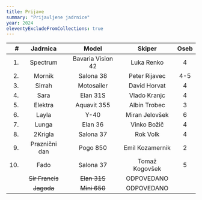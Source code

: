 ```yaml
---
title: Prijave
summary: "Prijavljene jadrnice"
year: 2024
eleventyExcludeFromCollections: true
---
```


| #  | Jadrnica      | Model             | Skiper            | Oseb  |
|---:|:-------------:|:-----------------:|:-----------------:|:-----:|
| 1. | Spectrum      | Bavaria Vision 42 | Luka Renko        |   4   |
| 2. | Mornik        | Salona 38         | Peter Rijavec     |  4-5  |
| 3. | Sirrah        | Motosailer        | David Horvat      |   4   |
| 4. | Sara          | Elan 31S          | Vlado Kranjc      |   4   |
| 5. | Elektra       | Aquavit 355       | Albin Trobec      |   3   |
| 6. | Layla         | Y-40              | Miran Jelovšek    |   6   |
| 7. | Lunga         | Elan 36           | Vinko Božič       |   4   |
| 8. | 2Krigla       | Salona 37         | Rok Volk          |   4   |
| 9. | Praznični dan | Pogo 850          | Emil Kozamernik   |   2   |
| 10.| Fado          | Salona 37         | Tomaž Kogovšek    |   5   |
|    | <del>Sir Francis</del> | <del>Elan 31S</del> | ODPOVEDANO |   |
|    | <del>Jagoda</del> | <del>Mini 650</del> | ODPOVEDANO  |       |
